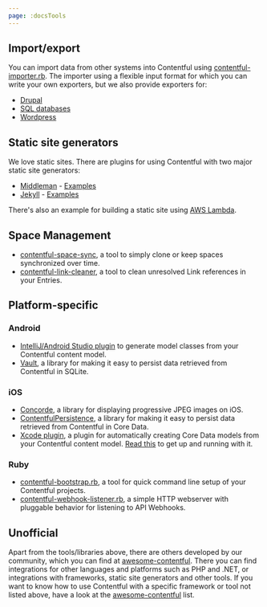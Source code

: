 ```yaml
---
page: :docsTools
---
```


## Import/export

You can import data from other systems into Contentful using [contentful-importer.rb](https://github.com/contentful/contentful-importer.rb). The importer using a flexible input format for which you can write your own exporters, but we also provide exporters for:

- [Drupal](https://github.com/contentful/drupal-exporter.rb)
- [SQL databases](https://github.com/contentful/database-exporter.rb)
- [Wordpress](https://github.com/contentful/wordpress-exporter.rb)

## Static site generators

We love static sites. There are plugins for using Contentful with two major static site generators:

- [Middleman](https://github.com/contentful/contentful_middleman) - [Examples](https://github.com/contentful-labs/contentful_middleman_examples)
- [Jekyll](https://github.com/contentful/jekyll-contentful-data-import) - [Examples](https://github.com/contentful/contentful_jekyll_examples)

There's also an example for building a static site using [AWS Lambda](https://github.com/contentful-labs/contentful-aws-lambda-static).

## Space Management

- [contentful-space-sync](https://github.com/contentful/contentful-space-sync), a tool to simply clone or keep spaces synchronized over time.
- [contentful-link-cleaner](https://github.com/contentful/contentful-link-cleaner), a tool to clean unresolved Link references in your Entries.

## Platform-specific

### Android

- [IntelliJ/Android Studio plugin](https://github.com/contentful/cf-generator-intellij) to generate model classes from your Contentful content model.
- [Vault](https://github.com/contentful/vault), a library for making it easy to persist data retrieved from Contentful in SQLite.

### iOS

- [Concorde](https://github.com/contentful-labs/Concorde), a library for displaying progressive JPEG images on iOS.
- [ContentfulPersistence](https://github.com/contentful/contentful-persistence.objc), a library for making it easy to persist data retrieved from Contentful in Core Data.
- [Xcode plugin](https://github.com/contentful/ContentfulXcodePlugin), a plugin for automatically creating Core Data models from your Contentful content model. [Read this](/developers/docs/tutorials/ios/using-contentful-xcode-plugin/) to get up and running with it.

### Ruby

- [contentful-bootstrap.rb](https://github.com/contentful-labs/contentful-bootstrap.rb), a tool for quick command line setup of your Contentful projects.
- [contentful-webhook-listener.rb](https://github.com/contentful/contentful-webhook-listener.rb), a simple HTTP webserver with pluggable behavior for listening to API Webhooks.

## Unofficial

Apart from the tools/libraries above, there are others developed by our community, which you can find at [awesome-contentful](https://github.com/contentful-labs/awesome-contentful).
There you can find integrations for other languages and platforms such as PHP and .NET, or integrations with frameworks, static site generators and other tools.
If you want to know how to use Contentful with a specific framework or tool not listed above, have a look at the [awesome-contentful](https://github.com/contentful-labs/awesome-contentful) list.
